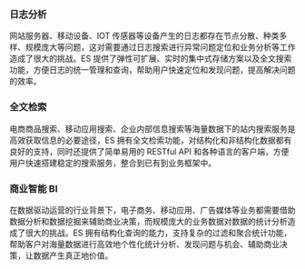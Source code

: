 ### 日志分析
网站服务器、移动设备、IOT 传感器等设备产生的日志都存在节点分散、种类多样、规模庞大等问题，这对需要通过日志搜索进行异常问题定位和业务分析等工作造成了很大的挑战。ES 提供了弹性可扩展、实时的集中式存储方案以及全文搜索功能，方便日志的统一管理和查询，帮助用户快速定位和发现问题，提高解决问题的效率。

### 全文检索
电商商品搜索、移动应用搜索、企业内部信息搜索等海量数据下的站内搜索服务是高效获取信息的必要途径，ES 拥有全文检索功能，对结构化和非结构化数据都有良好的支持，同时还提供了简单易用的 RESTful API 和各种语言的客户端，方便用户快速搭建稳定的搜索服务，整合到已有到业务框架中。

### 商业智能 BI
在数据驱动运营的行业背景下，电子商务、移动应用、广告媒体等业务都需要借助数据分析和数据挖掘来辅助商业决策，而规模庞大的业务数据对数据的统计分析造成了很大的挑战。ES 拥有结构化查询的能力，支持复杂的过滤和聚合统计功能，帮助客户对海量数据进行高效地个性化统计分析、发现问题与机会、辅助商业决策，让数据产生真正地价值。
